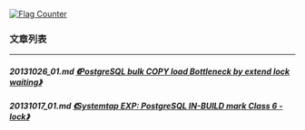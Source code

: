 <a rel="nofollow" href="http://info.flagcounter.com/h9V1"  ><img src="http://s03.flagcounter.com/count/h9V1/bg_FFFFFF/txt_000000/border_CCCCCC/columns_2/maxflags_12/viewers_0/labels_0/pageviews_0/flags_0/"  alt="Flag Counter"  border="0"  ></a>  
  
### 文章列表  
----  
##### 20131026_01.md   [《PostgreSQL bulk COPY load Bottleneck by extend lock waiting》](20131026_01.md)  
##### 20131017_01.md   [《Systemtap EXP: PostgreSQL IN-BUILD mark Class 6 - lock》](20131017_01.md)  
